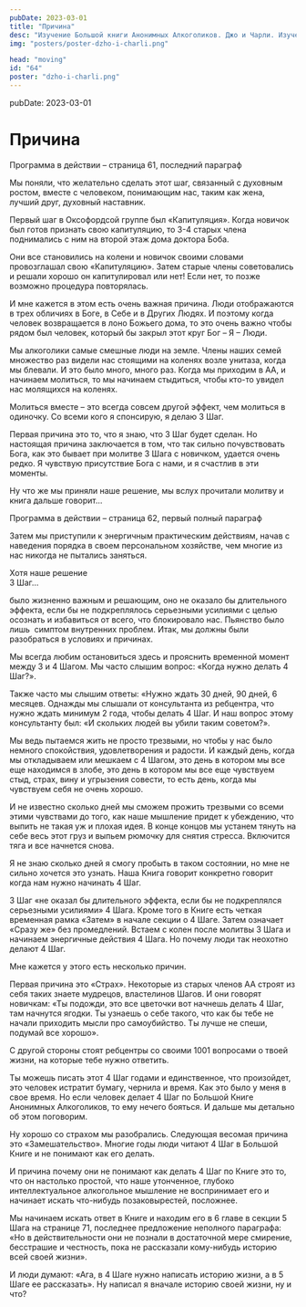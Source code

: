 ```yaml
---
pubDate: 2023-03-01
title: "Причина"
desc: "Изучение Большой книги Анонимных Алкоголиков. Джо и Чарли. Изучение БК. (063)"
img: "posters/poster-dzho-i-charli.png"

head: "moving"
id: "64"
poster: "dzho-i-charli.png"
---
```


pubDate: 2023-03-01

# Причина

Программа в действии – страница 61, последний параграф

Мы поняли, что желательно сделать этот шаг, связанный с духовным ростом, вместе с человеком, понимающим нас, таким как жена, лучший друг, духовный наставник.

Первый шаг в Оксофордсой группе был «Капитуляция». Когда новичок был готов признать свою капитуляцию, то 3-4 старых члена поднимались с ним на второй этаж дома доктора Боба.

Они все становились на колени и новичок своими словами провозглашал свою «Капитуляцию». Затем старые члены советовались и решали хорошо он капитулировал или нет! Если нет, то позже возможно процедура повторялась.

И мне кажется в этом есть очень важная причина. Люди отображаются в трех обличиях в Боге, в Себе и в Других Людях. И поэтому когда человек возвращается в лоно Божьего дома, то это очень важно чтобы рядом был человек, который бы закрыл этот круг Бог – Я – Люди.

Мы алкоголики самые смешные люди на земле. Члены наших семей множество раз видели нас стоящими на коленях возле унитаза, когда мы блевали. И это было много, много раз. Когда мы приходим в АА, и начинаем молиться, то мы начинаем стыдиться, чтобы кто-то увидел нас молящихся на коленях.

Молиться вместе – это всегда совсем другой эффект, чем молиться в одиночку. Со всеми кого я спонсирую, я делаю 3 Шаг.

Первая причина это то, что я знаю, что 3 Шаг будет сделан. Но настоящая причина заключается в том, что так сильно почувствовать Бога, как это бывает при молитве 3 Шага с новичком, удается очень редко. Я чувствую присутствие Бога с нами, и я счастлив в эти моменты.

Ну что же мы приняли наше решение, мы вслух прочитали молитву и книга дальше говорит…

Программа в действии – страница 62, первый полный параграф

Затем мы приступили к энергичным практическим действиям, начав с наведения порядка в своем персональном хозяйстве, чем многие из нас никогда не пытались заняться.

Хотя наше решение <br>
3 Шаг…

было жизненно важным и решающим, оно не оказало бы длительного эффекта, если бы не подкреплялось серьезными усилиями с целью осознать и избавиться от всего, что блокировало нас. Пьянство было лишь  симптом внутренних проблем. Итак, мы должны были разобраться в условиях и причинах.

Мы всегда любим остановиться здесь и прояснить временной момент между 3 и 4 Шагом. Мы часто слышим вопрос: «Когда нужно делать 4 Шаг?».

Также часто мы слышим ответы: «Нужно ждать 30 дней, 90 дней, 6 месяцев. Однажды мы слышали от консультанта из ребцентра, что нужно ждать минимум 2 года, чтобы делать 4 Шаг. И наш вопрос этому консультанту был: «И скольких людей вы убили таким советом?».

Мы ведь пытаемся жить не просто трезвыми, но чтобы у нас было немного спокойствия, удовлетворения и радости. И каждый день, когда мы откладываем или мешкаем с 4 Шагом, это день в котором мы все еще находимся в злобе, это день в котором мы все еще чувствуем стыд, страх, вину и угрызения совести, то есть день, когда мы чувствуем себя не очень хорошо.

И не известно сколько дней мы сможем прожить трезвыми со всеми этими чувствами до того, как наше мышление придет к убеждению, что выпить не такая уж и плохая идея. В конце концов мы устанем тянуть на себе весь этот груз и выпьем рюмочку для снятия стресса. Включится тяга и все начнется снова.

Я не знаю сколько дней я смогу пробыть в таком состоянии, но мне не сильно хочется это узнать. Наша Книга говорит конкретно говорит когда нам нужно начинать 4 Шаг.

3 Шаг «не оказал бы длительного эффекта, если бы не подкреплялся серьезными усилиями» 4 Шага.
Кроме того в Книге есть четкая временная рамка «Затем» в начале секции о 4 Шаге. Затем означает «Сразу же» без промедлений. Встаем с колен после молитвы 3 Шага и начинаем энергичные действия 4 Шага. Но почему люди так неохотно делают 4 Шаг.

Мне кажется у этого есть несколько причин.

Первая причина это «Страх». Некоторые из старых членов АА строят из себя таких знаете мудрецов, властелинов Шагов. И они говорят новичкам: «Ты подожди, это все цветочки вот начнешь делать 4 Шаг, там начнутся ягодки. Ты узнаешь о себе такого, что как бы тебе не начали приходить мысли про самоубийство. Ты лучше не спеши, подумай все хорошо».

С другой стороны стоят ребцентры со своими 1001 вопросами о твоей жизни, на которые тебе нужно ответить.

Ты можешь писать этот 4 Шаг годами и единственное, что произойдет, это человек истратит бумагу, чернила и время. Как это было у меня в свое время. Но если человек делает 4 Шаг по Большой Книге Анонимных Алкоголиков, то ему нечего бояться. И дальше мы детально об этом поговорим.

Ну хорошо со страхом мы разобрались. Следующая весомая причина это «Замешательство». Многие годы люди читают 4 Шаг в Большой Книге и не понимают как его делать.

И причина почему они не понимают как делать 4 Шаг по Книге это то, что он настолько простой, что наше утонченное, глубоко интеллектуальное алкогольное мышление не воспринимает его и начинает искать что-нибудь позаковырестей, посложнее.

Мы начинаем искать ответ в Книге и находим его в 6 главе в секции 5 Шага на странице 71, последнее предложение неполного параграфа: «Но в действительности они не познали в достаточной мере смирение, бесстрашие и честность, пока не рассказали кому-нибудь историю всей своей жизни».

И люди думают: «Ага, в 4 Шаге нужно написать историю жизни, а в 5 Шаге ее рассказать».
Ну написал я вначале историю своей жизни, ну и что?
